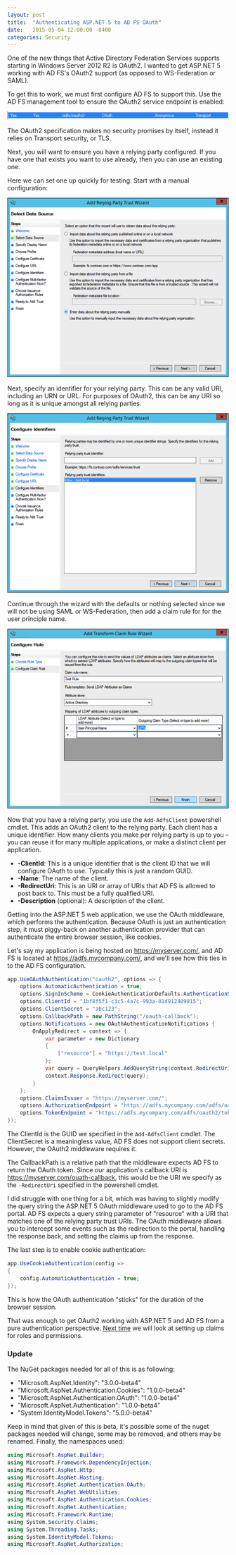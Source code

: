 ```yaml
---
layout: post
title:  "Authenticating ASP.NET 5 to AD FS OAuth"
date:   2015-05-04 12:00:00 -0400
categories: Security
---
```


One of the new things that Active Directory Federation Services supports
starting in Windows Server 2012 R2 is OAuth2. I wanted to get ASP.NET 5 working
with AD FS's OAuth2 support (as opposed to WS-Federation or SAML).

To get this to work, we must first configure AD FS to support this. Use the AD
FS management tool to ensure the OAuth2 service endpoint is enabled:

![EndPoint][1]

The OAuth2 specification makes no security promises by itself, instead it relies
on Transport security, or TLS.

Next, you will want to ensure you have a relying party configured. If you have
one that exists you want to use already, then you can use an existing one.

Here we can set one up quickly for testing. Start with a manual configuration:

![AD FS Manual][2]

Next, specify an identifier for your relying party. This can be any valid URI,
including an URN or URL. For purposes of OAuth2, this can be any URI so long as
it is unique amongst all relying parties.

![AD FS Identifiers][3]

Continue through the wizard with the defaults or nothing selected since we will
not be using SAML or WS-Federation, then add a claim rule for for the user
principle name.

![AD FS Transform][4]

Now that you have a relying party, you use the `Add-AdfsClient` powershell cmdlet.
This adds an OAuth2 client to the relying party. Each client has a unique
identifier. How many clients you make per relying party is up to you – you can
reuse it for many multiple applications, or make a distinct client per
application.

* **-ClientId**: This is a unique identifier that is the client ID that we will
configure OAuth to use. Typically this is just a random GUID.
* **-Name**: The name of the client.
* **-RedirectUri**: This is an URI or array of URIs that AD FS is allowed to
post back to. This must be a fully qualified URI.
* **-Description** (optional): A description of the client.

Getting into the ASP.NET 5 web application, we use the OAuth middleware, which
performs the authentication. Because OAuth is just an authentication step, it
must piggy-back on another authentication provider that can authenticate the
entire browser session, like cookies.

Let's say my application is being hosted on https://myserver.com/, and AD FS is
located at https://adfs.mycompany.com/, and we'll see how this ties in to the
AD FS configuration.

```csharp
app.UseOAuthAuthentication("oauth2", options => {
    options.AutomaticAuthentication = true;
    options.SignInScheme = CookieAuthenticationDefaults.AuthenticationScheme;
    options.ClientId = "1bf8f5f1-c3c5-4a7c-993a-01d912409915";
    options.ClientSecret = "abc123";
    options.CallbackPath = new PathString("/oauth-callback");
    options.Notifications = new OAuthAuthenticationNotifications {
        OnApplyRedirect = context => {
            var parameter = new Dictionary
            {
                ["resource"] = "https://test.local"
            };
            var query = QueryHelpers.AddQueryString(context.RedirectUri, parameter);
            context.Response.Redirect(query);
        }
    };
    options.ClaimsIssuer = "https://myserver.com/";
    options.AuthorizationEndpoint = "https://adfs.mycompany.com/adfs/oauth2/authorize/";
    options.TokenEndpoint = "https://adfs.mycompany.com/adfs/oauth2/token/";
});
```

The ClientId is the GUID we specified in the `Add-AdfsClient` cmdlet. The
ClientSecret is a meaningless value, AD FS does not support client secrets.
However, the OAuth2 middleware requires it.

The CallbackPath is a relative path that the middleware expects AD FS to return
the OAuth token. Since our application's callback URI is
https://myserver.com/ouath-callback, this would be the URI we specify as the
`-RedirectUri` specified in the powershell cmdlet.

I did struggle with one thing for a bit, which was having to slightly modify the
query string the ASP.NET 5 OAuth middleware used to go to the AD FS portal.
AD FS expects a query string parameter of "resource" with a URI that matches one
of the relying party trust URIs. The OAuth middleware allows you to intercept
some events such as the redirection to the portal, handling the response back,
and setting the claims up from the response.

The last step is to enable cookie authentication:

```csharp
app.UseCookieAuthentication(config =>
{
    config.AutomaticAuthentication = true;
});
```

This is how the OAuth authentication "sticks" for the duration of the browser
session.

That was enough to get OAuth2 working with ASP.NET 5 and AD FS from a pure
authentication perspective. [Next time][5] we will look at setting up claims for
roles and permissions.

### Update

The NuGet packages needed for all of this is as following:

* "Microsoft.AspNet.Identity": "3.0.0-beta4"
* "Microsoft.AspNet.Authentication.Cookies": "1.0.0-beta4"
* "Microsoft.AspNet.Authentication.OAuth": "1.0.0-beta4"
* "Microsoft.AspNet.Authentication": "1.0.0-beta4"
* "System.IdentityModel.Tokens": "5.0.0-beta4"

Keep in mind that given of this is beta, it's possible some of the nuget
packages needed will change, some may be removed, and others may be renamed.
Finally, the namespaces used:

```csharp
using Microsoft.AspNet.Builder;
using Microsoft.Framework.DependencyInjection;
using Microsoft.AspNet.Http;
using Microsoft.AspNet.Hosting;
using Microsoft.AspNet.Authentication.OAuth;
using Microsoft.AspNet.WebUtilities;
using Microsoft.AspNet.Authentication.Cookies;
using Microsoft.AspNet.Authentication;
using Microsoft.Framework.Runtime;
using System.Security.Claims;
using System.Threading.Tasks;
using System.IdentityModel.Tokens;
using Microsoft.AspNet.Authorization;
```

[1]: /images/endpoint.png
[2]: /images/adfs-manual.png
[3]: /images/adfs-identifiers.png
[4]: /images/adfs-transform.png
[5]: /2015/05/05/authenticating-asp-net-5-to-ad-fs-oauth-part-2-claims/